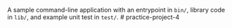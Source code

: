 A sample command-line application with an entrypoint in `bin/`, library code
in `lib/`, and example unit test in `test/`.
#   p r a c t i c e - p r o j e c t - 4  
 